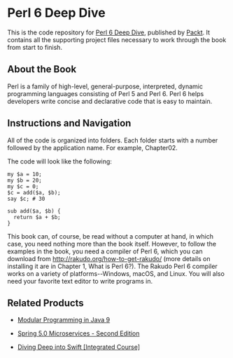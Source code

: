 # Perl 6 Deep Dive
This is the code repository for [Perl 6 Deep Dive](https://www.packtpub.com/application-development/perl-6-deep-dive?utm_source=github&utm_medium=repository&utm_campaign=9781787282049), published by [Packt](https://www.packtpub.com/?utm_source=github). It contains all the supporting project files necessary to work through the book from start to finish.
## About the Book
Perl is a family of high-level, general-purpose, interpreted, dynamic programming languages consisting of Perl 5 and Perl 6. Perl 6 helps developers write concise and declarative code that is easy to maintain.
## Instructions and Navigation
All of the code is organized into folders. Each folder starts with a number followed by the application name. For example, Chapter02.

The code will look like the following:
```
my $a = 10;
my $b = 20;
my $c = 0;
$c = add($a, $b);
say $c; # 30

sub add($a, $b) {
  return $a + $b;
}
```

This book can, of course, be read without a computer at hand, in which case, you need nothing more than the book itself. However, to follow the examples in the book, you need a compiler of Perl 6, which you can download from http://rakudo.org/how-to-get-rakudo/ (more details on installing it are in Chapter 1, What is Perl 6?). The Rakudo Perl 6 compiler works on a variety of platforms--Windows, macOS, and Linux. You will also need your favorite text editor to write programs in.

## Related Products
* [Modular Programming in Java 9](https://www.packtpub.com/application-development/modular-programming-java-9?utm_source=github&utm_medium=repository&utm_campaign=9781787126909)

* [Spring 5.0 Microservices - Second Edition](https://www.packtpub.com/application-development/spring-50-microservices-second-edition?utm_source=github&utm_medium=repository&utm_campaign=9781787127685)

* [Diving Deep into Swift [Integrated Course]](https://www.packtpub.com/application-development/diving-deep-swift-integrated-course?utm_source=github&utm_medium=repository&utm_campaign=9781788394000)

